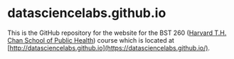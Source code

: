 # datasciencelabs.github.io

This is the GitHub repository for the website for the BST 260 ([Harvard T.H. Chan School of Public Health](http://www.hsph.harvard.edu)) course which is located at [http://datasciencelabs.github.io](https://datasciencelabs.github.io/). 
